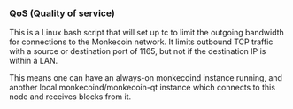 ### QoS (Quality of service) ###

This is a Linux bash script that will set up tc to limit the outgoing bandwidth for connections to the Monkecoin network. It limits outbound TCP traffic with a source or destination port of 1165, but not if the destination IP is within a LAN.

This means one can have an always-on monkecoind instance running, and another local monkecoind/monkecoin-qt instance which connects to this node and receives blocks from it.
